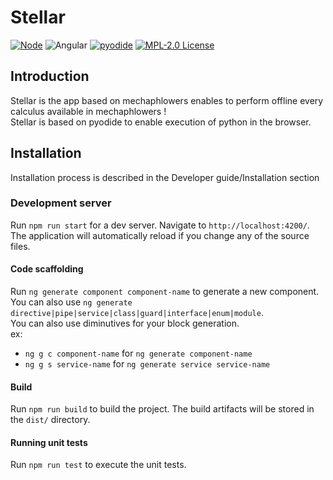 # Stellar

[![Node](https://img.shields.io/badge/-Node.js-808080?logo=node.js&colorA=404040&logoColor=66cc33)](https://www.npmjs.com/package/preferred-node-version)
![Angular](https://img.shields.io/badge/angular-%23DD0031.svg?logo=angular&logoColor=white)
[![pyodide](https://img.shields.io/badge/works_on-pyodide-%237303fc)](https://pyodide.org/en/stable/index.html)
[![MPL-2.0 License](https://img.shields.io/badge/license-MPL_2.0-blue.svg)](https://www.mozilla.org/en-US/MPL/2.0/)


## Introduction

Stellar is the app based on mechaphlowers enables to perform offline every calculus available in mechaphlowers !  
Stellar is based on pyodide to enable execution of python in the browser.

## Installation
Installation process is described in the Developer guide/Installation section

### Development server  
Run `npm run start` for a dev server. Navigate to `http://localhost:4200/`. The application will automatically reload if you change any of the source files.

#### Code scaffolding  
Run `ng generate component component-name` to generate a new component. You can also use `ng generate directive|pipe|service|class|guard|interface|enum|module`.  
You can also use diminutives for your block generation.  
ex:
- `ng g c component-name` for `ng generate component-name`
- `ng g s service-name` for `ng generate service service-name`

#### Build  
Run `npm run build` to build the project. The build artifacts will be stored in the `dist/` directory.

#### Running unit tests  
Run `npm run test` to execute the unit tests.
